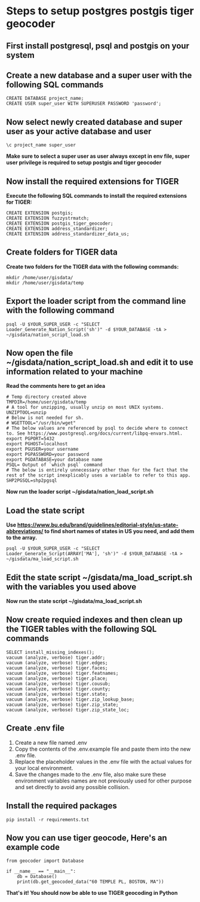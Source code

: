 

# Steps to setup postgres postgis tiger geocoder

## First install postgresql, psql and postgis on your system


## Create a new database and a super user with the following SQL commands
    CREATE DATABASE project_name;
    CREATE USER super_user WITH SUPERUSER PASSWORD 'password';


## Now select newly created database and super user as your active database and user

```
\c project_name super_user
```

**Make sure to select a super user as user always except in env file, super user privilege is required to setup postgis and tiger geocoder**


## Now install the required extensions for TIGER
**Execute the following SQL commands to install the required extensions for TIGER:**

    CREATE EXTENSION postgis;
    CREATE EXTENSION fuzzystrmatch;
    CREATE EXTENSION postgis_tiger_geocoder;
    CREATE EXTENSION address_standardizer;
    CREATE EXTENSION address_standardizer_data_us;


## Create folders for TIGER data
**Create two folders for the TIGER data with the following commands:**
```
mkdir /home/user/gisdata/
mkdir /home/user/gisdata/temp
```


## Export the loader script from the command line with the following command
```
psql -U $YOUR_SUPER_USER -c "SELECT Loader_Generate_Nation_Script('sh')" -d $YOUR_DATABASE -tA > ~/gisdata/nation_script_load.sh
```


## Now open the file ~/gisdata/nation_script_load.sh and edit it to use information related to your machine
 **Read the comments here to get an idea**
```
# Temp directory created above
TMPDIR=/home/user/gisdata/temp
# A tool for unzipping, usually unzip on most UNIX systems.
UNZIPTOOL=unzip
# Below is not needed for sh.
# WGETTOOL="/usr/bin/wget"
# The below values are referenced by psql to decide where to connect to. See https://www.postgresql.org/docs/current/libpq-envars.html. 
export PGPORT=5432
export PGHOST=localhost
export PGUSER=your username
export PGPASSWORD=your password
export PGDATABASE=your database name
PSQL= Output of `which psql` command
# The below is entirely unnecessary other than for the fact that the rest of the script inexplicably uses a variable to refer to this app.
SHP2PGSQL=shp2pgsql
```
**Now run the loader script ~/gisdata/nation_load_script.sh**


## Load the state script
**Use https://www.bu.edu/brand/guidelines/editorial-style/us-state-abbreviations/ to find short names of states in US you need, and add them to the array.**
```
psql -U $YOUR_SUPER_USER -c "SELECT Loader_Generate_Script(ARRAY['MA'], 'sh')" -d $YOUR_DATABASE -tA > ~/gisdata/ma_load_script.sh
```


## Edit the state script ~/gisdata/ma_load_script.sh with the variables you used above

**Now run the state script ~/gisdata/ma_load_script.sh**


## Now create requied indexes and then clean up the TIGER tables with the following SQL commands
```
SELECT install_missing_indexes();
vacuum (analyze, verbose) tiger.addr;
vacuum (analyze, verbose) tiger.edges;
vacuum (analyze, verbose) tiger.faces;
vacuum (analyze, verbose) tiger.featnames;
vacuum (analyze, verbose) tiger.place;
vacuum (analyze, verbose) tiger.cousub;
vacuum (analyze, verbose) tiger.county;
vacuum (analyze, verbose) tiger.state;
vacuum (analyze, verbose) tiger.zip_lookup_base;
vacuum (analyze, verbose) tiger.zip_state;
vacuum (analyze, verbose) tiger.zip_state_loc;
```


## Create .env file 

 1. Create a new file named .env
 2. Copy the contents of the .env.example file and paste them into the new .env file.
 3. Replace the placeholder values in the .env file with the actual values for your local environment.
 4. Save the changes made to the .env file, also make sure these environment variables names are not previously used for other purpose and set directly to avoid any possible collision.


## Install the required packages
```
pip install -r requirements.txt
```


## Now you can use tiger geocode, Here's an example code
```
from geocoder import Database

if __name__ == "__main__":
    db = Database()
    print(db.get_geocoded_data("60 TEMPLE PL, BOSTON, MA"))
```
**That's it! You should now be able to use TIGER geocoding in Python**
